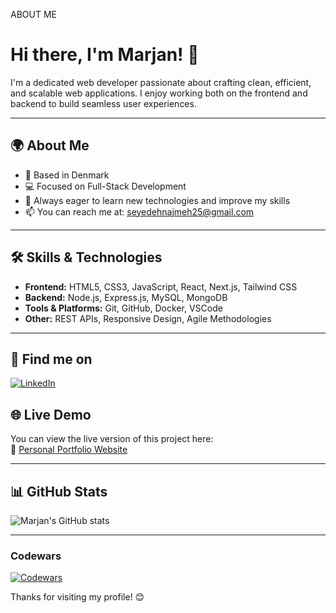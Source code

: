 ABOUT ME
# Hi there, I'm Marjan! 👋

I'm a dedicated web developer passionate about crafting clean, efficient, and scalable web applications. I enjoy working both on the frontend and backend to build seamless user experiences.

---

## 🌍 About Me
- 📍 Based in Denmark  
- 💻 Focused on Full-Stack Development  
- 🎯 Always eager to learn new technologies and improve my skills  
- 📫 You can reach me at: seyedehnajmeh25@gmail.com

---

## 🛠️ Skills & Technologies

- **Frontend:** HTML5, CSS3, JavaScript, React, Next.js, Tailwind CSS  
- **Backend:** Node.js, Express.js, MySQL, MongoDB  
- **Tools & Platforms:** Git, GitHub, Docker, VSCode  
- **Other:** REST APIs, Responsive Design, Agile Methodologies

--- 
## 🔗 Find me on


[![LinkedIn](https://img.shields.io/badge/LinkedIn-Marjan-blue?style=for-the-badge&logo=linkedin)](https://www.linkedin.com/in/marjan-ghasemi-b21a3434b)

## 🌐 Live Demo

You can view the live version of this project here:  
🔗 [Personal Portfolio Website](https://najmeh25.github.io/personal-portfolio-main/)



---

## 📊 GitHub Stats

![Marjan's GitHub stats](https://github-readme-stats.vercel.app/api?username=najmeh25&show_icons=true&theme=radical)

---

### Codewars
[![Codewars](https://www.codewars.com/users/najmeh25/badges/large)](https://www.codewars.com/users/najmeh25)


Thanks for visiting my profile! 😊


